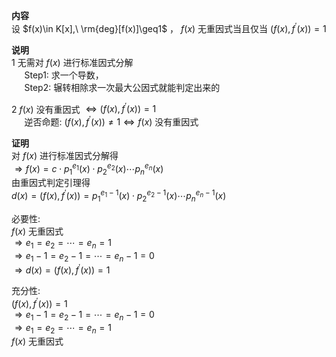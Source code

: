 **内容**  
设 $f(x)\in K[x],\ \rm{deg}[f(x)]\geq1$ ， $f(x)$ 无重因式当且仅当 $(f(x),f^\prime(x))=1$   
  
**说明**  
1 无需对 $f(x)$ 进行标准因式分解  
 $\quad$ Step1: 求一个导数，  
 $\quad$ Step2: 辗转相除求一次最大公因式就能判定出来的  
  
2  $f(x)$ 没有重因式 $\Leftrightarrow(f(x),f^\prime(x))=1$   
 $\quad$ 逆否命题:  $(f(x),f^\prime(x))\neq1\Leftrightarrow f(x)$ 没有重因式  
  
**证明**  
对 $f(x)$ 进行标准因式分解得  
 $\Rightarrow f(x)=c\cdot p_1^{e_1}(x)\cdot p_2^{e_2}(x)\cdots p_n^{e_n}(x)$   
由重因式判定引理得  
 $d(x)=(f(x),f^\prime(x))=p_1^{e_1-1}(x)\cdot p_2^{e_2-1}(x)\cdots p_n^{e_n-1}(x)$   
  
必要性:  
 $f(x)$ 无重因式  
 $\Rightarrow e_1=e_2=\cdots=e_n=1$   
 $\Rightarrow e_1-1=e_2-1=\cdots=e_n-1=0$   
 $\Rightarrow d(x)=(f(x),f^\prime(x))=1$   
  
充分性:  
 $(f(x),f^\prime(x))=1$   
 $\Rightarrow e_1-1=e_2-1=\cdots=e_n-1=0$   
 $\Rightarrow e_1=e_2=\cdots=e_n=1$   
 $f(x)$ 无重因式  

